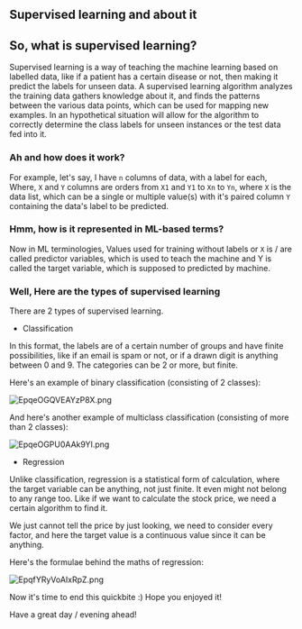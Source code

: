 ## Supervised learning and about it

## So, what is supervised learning?

Supervised learning is a way of teaching the machine learning based on labelled data, like if a patient has a certain disease or not, then making it predict the labels for unseen data.
A supervised learning algorithm analyzes the training data gathers knowledge about it, and finds the patterns between the various data points, which can be used for mapping new examples. In an hypothetical situation will allow for the algorithm to correctly determine the class labels for unseen instances or the test data fed into it.

### Ah and how does it work?

For example, let's say, I have `n` columns of data, with a label for each, Where, `X` and `Y` columns are orders from `X1` and `Y1` to `Xn` to `Yn`, where `X` is the data list, which can be a single or multiple value(s) with it's paired column `Y` containing the data's label to be predicted.

### Hmm, how is it represented in ML-based terms?

Now in ML terminologies, Values used for training without labels or `X` is / are called predictor variables, which is used to teach the machine and Y is called the target variable, which is supposed to predicted by machine.

### Well, Here are the types of supervised learning

There are 2 types of supervised learning.

- Classification

In this format, the labels are of a certain number of groups and have finite possibilities, like if an email is spam or not, or if a drawn digit is anything between 0 and 9. The categories can be 2 or more, but finite.

Here's an example of binary classification (consisting of 2 classes):

![EpqeOGQVEAYzP8X.png](https://cdn.hashnode.com/res/hashnode/image/upload/v1610035387572/wEAqPN21i.png)

And here's another example of multiclass classification (consisting of more than 2 classes):

![EpqeOGPU0AAk9YI.png](https://cdn.hashnode.com/res/hashnode/image/upload/v1610035422461/s-hAaIh0K.png)

- Regression

Unlike classification, regression is a statistical form of calculation, where the target variable can be anything, not just finite. It even might not belong to any range too.
Like if we want to calculate the stock price, we need a certain algorithm to find it.

We just cannot tell the price by just looking, we need to consider every factor, and here the target value is a continuous value since it can be anything.

Here's the formulae behind the maths of regression:

![EpqfYRyVoAIxRpZ.png](https://cdn.hashnode.com/res/hashnode/image/upload/v1610035514367/bWzidWa8l.png)

Now it's time to end this quickbite :) Hope you enjoyed it!

Have a great day / evening ahead!
